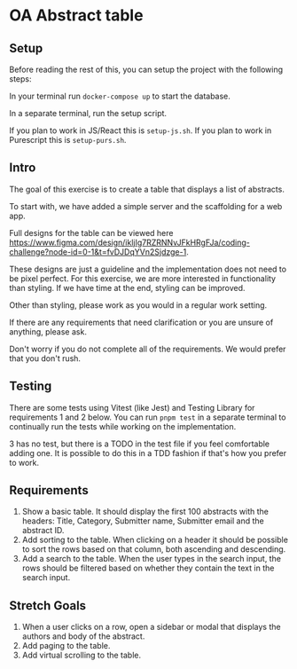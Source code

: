 # OA Abstract table

## Setup

Before reading the rest of this, you can setup the project with the following steps:

In your terminal run `docker-compose up` to start the database.

In a separate terminal, run the setup script.

If you plan to work in JS/React this is `setup-js.sh`. If you plan to work in Purescript this is `setup-purs.sh`.

## Intro

The goal of this exercise is to create a table that displays a list of abstracts.

To start with, we have added a simple server and the scaffolding for a web app.

Full designs for the table can be viewed here https://www.figma.com/design/ikljIg7RZRNNvJFkHRgFJa/coding-challenge?node-id=0-1&t=fvDJDqYVn2Sjdzge-1.

These designs are just a guideline and the implementation does not need to be pixel perfect. For this exercise, we are more interested in functionality than styling. If we have time at the end, styling can be improved.

Other than styling, please work as you would in a regular work setting.

If there are any requirements that need clarification or you are unsure of anything, please ask.

Don't worry if you do not complete all of the requirements. We would prefer that you don't rush.

## Testing
There are some tests using Vitest (like Jest) and Testing Library for requirements 1 and 2 below.
You can run `pnpm test` in a separate terminal to continually run the tests while working on the implementation.

3 has no test, but there is a TODO in the test file if you feel comfortable adding one.
It is possible to do this in a TDD fashion if that's how you prefer to work.

## Requirements

1. Show a basic table. It should display the first 100 abstracts with the headers: Title, Category, Submitter name, Submitter email and the abstract ID.
2. Add sorting to the table. When clicking on a header it should be possible to sort the rows based on that column, both ascending and descending.
3. Add a search to the table. When the user types in the search input, the rows should be filtered based on whether they contain the text in the search input.

## Stretch Goals

1. When a user clicks on a row, open a sidebar or modal that displays the authors and body of the abstract.
2. Add paging to the table.
3. Add virtual scrolling to the table.
